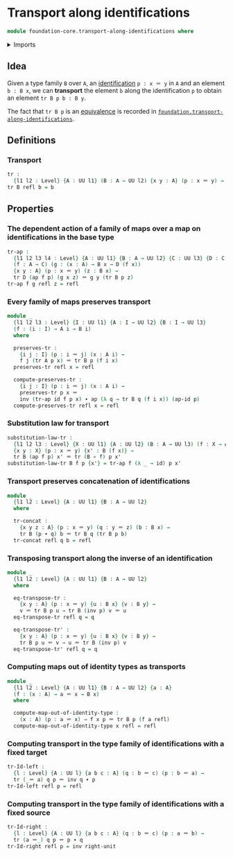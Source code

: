 # Transport along identifications

```agda
module foundation-core.transport-along-identifications where
```

<details><summary>Imports</summary>

```agda
open import foundation.action-on-identifications-functions
open import foundation.universe-levels

open import foundation-core.function-types
open import foundation-core.identity-types
```

</details>

## Idea

Given a type family `B` over `A`, an
[identification](foundation-core.identity-types.md) `p : x ＝ y` in `A` and an
element `b : B x`, we can **transport** the element `b` along the identification
`p` to obtain an element `tr B p b : B y`.

The fact that `tr B p` is an [equivalence](foundation-core.equivalences.md) is
recorded in
[`foundation.transport-along-identifications`](foundation.transport-along-identifications.md).

## Definitions

### Transport

```agda
tr :
  {l1 l2 : Level} {A : UU l1} (B : A → UU l2) {x y : A} (p : x ＝ y) → B x → B y
tr B refl b = b
```

## Properties

### The dependent action of a family of maps over a map on identifications in the base type

```agda
tr-ap :
  {l1 l2 l3 l4 : Level} {A : UU l1} {B : A → UU l2} {C : UU l3} {D : C → UU l4}
  (f : A → C) (g : (x : A) → B x → D (f x))
  {x y : A} (p : x ＝ y) (z : B x) →
  tr D (ap f p) (g x z) ＝ g y (tr B p z)
tr-ap f g refl z = refl
```

### Every family of maps preserves transport

```agda
module _
  {l1 l2 l3 : Level} {I : UU l1} {A : I → UU l2} {B : I → UU l3}
  (f : (i : I) → A i → B i)
  where

  preserves-tr :
    {i j : I} (p : i ＝ j) (x : A i) →
    f j (tr A p x) ＝ tr B p (f i x)
  preserves-tr refl x = refl

  compute-preserves-tr :
    {i j : I} (p : i ＝ j) (x : A i) →
    preserves-tr p x ＝
    inv (tr-ap id f p x) ∙ ap (λ q → tr B q (f i x)) (ap-id p)
  compute-preserves-tr refl x = refl
```

### Substitution law for transport

```agda
substitution-law-tr :
  {l1 l2 l3 : Level} {X : UU l1} {A : UU l2} (B : A → UU l3) (f : X → A)
  {x y : X} (p : x ＝ y) {x' : B (f x)} →
  tr B (ap f p) x' ＝ tr (B ∘ f) p x'
substitution-law-tr B f p {x'} = tr-ap f (λ _ → id) p x'
```

### Transport preserves concatenation of identifications

```agda
module _
  {l1 l2 : Level} {A : UU l1} {B : A → UU l2}
  where

  tr-concat :
    {x y z : A} (p : x ＝ y) (q : y ＝ z) (b : B x) →
    tr B (p ∙ q) b ＝ tr B q (tr B p b)
  tr-concat refl q b = refl
```

### Transposing transport along the inverse of an identification

```agda
module _
  {l1 l2 : Level} {A : UU l1} {B : A → UU l2}
  where

  eq-transpose-tr :
    {x y : A} (p : x ＝ y) {u : B x} {v : B y} →
    v ＝ tr B p u → tr B (inv p) v ＝ u
  eq-transpose-tr refl q = q

  eq-transpose-tr' :
    {x y : A} (p : x ＝ y) {u : B x} {v : B y} →
    tr B p u ＝ v → u ＝ tr B (inv p) v
  eq-transpose-tr' refl q = q
```

### Computing maps out of identity types as transports

```agda
module _
  {l1 l2 : Level} {A : UU l1} {B : A → UU l2} {a : A}
  (f : (x : A) → a ＝ x → B x)
  where

  compute-map-out-of-identity-type :
    (x : A) (p : a ＝ x) → f x p ＝ tr B p (f a refl)
  compute-map-out-of-identity-type x refl = refl
```

### Computing transport in the type family of identifications with a fixed target

```agda
tr-Id-left :
  {l : Level} {A : UU l} {a b c : A} (q : b ＝ c) (p : b ＝ a) →
  tr (_＝ a) q p ＝ inv q ∙ p
tr-Id-left refl p = refl
```

### Computing transport in the type family of identifications with a fixed source

```agda
tr-Id-right :
  {l : Level} {A : UU l} {a b c : A} (q : b ＝ c) (p : a ＝ b) →
  tr (a ＝_) q p ＝ p ∙ q
tr-Id-right refl p = inv right-unit
```

